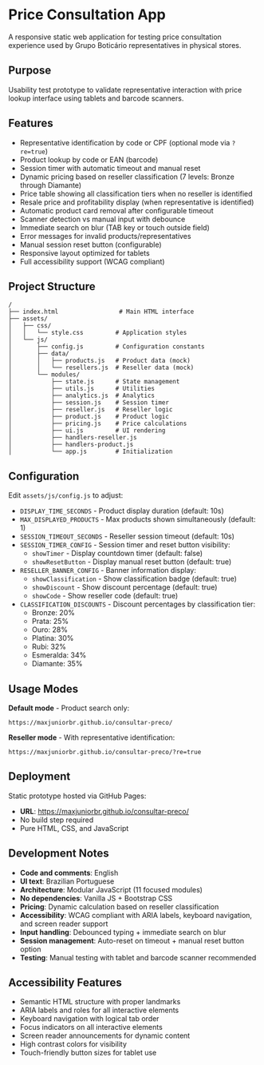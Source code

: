 # Price Consultation App

A responsive static web application for testing price consultation experience used by Grupo Boticário representatives in physical stores.

## Purpose

Usability test prototype to validate representative interaction with price lookup interface using tablets and barcode scanners.

## Features

- Representative identification by code or CPF (optional mode via `?re=true`)
- Product lookup by code or EAN (barcode)
- Session timer with automatic timeout and manual reset
- Dynamic pricing based on reseller classification (7 levels: Bronze through Diamante)
- Price table showing all classification tiers when no reseller is identified
- Resale price and profitability display (when representative is identified)
- Automatic product card removal after configurable timeout
- Scanner detection vs manual input with debounce
- Immediate search on blur (TAB key or touch outside field)
- Error messages for invalid products/representatives
- Manual session reset button (configurable)
- Responsive layout optimized for tablets
- Full accessibility support (WCAG compliant)

## Project Structure

```
/
├── index.html                 # Main HTML interface
├── assets/
│   ├── css/
│   │   └── style.css         # Application styles
│   └── js/
│       ├── config.js         # Configuration constants
│       ├── data/
│       │   ├── products.js   # Product data (mock)
│       │   └── resellers.js  # Reseller data (mock)
│       └── modules/
│           ├── state.js      # State management
│           ├── utils.js      # Utilities
│           ├── analytics.js  # Analytics
│           ├── session.js    # Session timer
│           ├── reseller.js   # Reseller logic
│           ├── product.js    # Product logic
│           ├── pricing.js    # Price calculations
│           ├── ui.js         # UI rendering
│           ├── handlers-reseller.js
│           ├── handlers-product.js
│           └── app.js        # Initialization
```

## Configuration

Edit `assets/js/config.js` to adjust:

- `DISPLAY_TIME_SECONDS` - Product display duration (default: 10s)
- `MAX_DISPLAYED_PRODUCTS` - Max products shown simultaneously (default: 1)
- `SESSION_TIMEOUT_SECONDS` - Reseller session timeout (default: 10s)
- `SESSION_TIMER_CONFIG` - Session timer and reset button visibility:
  - `showTimer` - Display countdown timer (default: false)
  - `showResetButton` - Display manual reset button (default: true)
- `RESELLER_BANNER_CONFIG` - Banner information display:
  - `showClassification` - Show classification badge (default: true)
  - `showDiscount` - Show discount percentage (default: true)
  - `showCode` - Show reseller code (default: true)
- `CLASSIFICATION_DISCOUNTS` - Discount percentages by classification tier:
  - Bronze: 20%
  - Prata: 25%
  - Ouro: 28%
  - Platina: 30%
  - Rubi: 32%
  - Esmeralda: 34%
  - Diamante: 35%

## Usage Modes

**Default mode** - Product search only:
```
https://maxjuniorbr.github.io/consultar-preco/
```

**Reseller mode** - With representative identification:
```
https://maxjuniorbr.github.io/consultar-preco/?re=true
```

## Deployment

Static prototype hosted via GitHub Pages:
- **URL**: https://maxjuniorbr.github.io/consultar-preco/
- No build step required
- Pure HTML, CSS, and JavaScript

## Development Notes

- **Code and comments**: English
- **UI text**: Brazilian Portuguese
- **Architecture**: Modular JavaScript (11 focused modules)
- **No dependencies**: Vanilla JS + Bootstrap CSS
- **Pricing**: Dynamic calculation based on reseller classification
- **Accessibility**: WCAG compliant with ARIA labels, keyboard navigation, and screen reader support
- **Input handling**: Debounced typing + immediate search on blur
- **Session management**: Auto-reset on timeout + manual reset button option
- **Testing**: Manual testing with tablet and barcode scanner recommended

## Accessibility Features

- Semantic HTML structure with proper landmarks
- ARIA labels and roles for all interactive elements
- Keyboard navigation with logical tab order
- Focus indicators on all interactive elements
- Screen reader announcements for dynamic content
- High contrast colors for visibility
- Touch-friendly button sizes for tablet use

